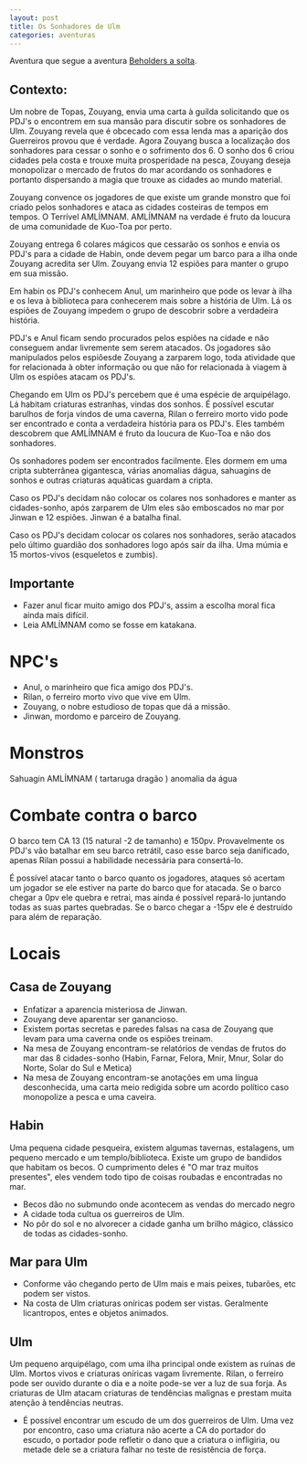 ```yaml
---
layout: post
title: Os Sonhadores de Ulm
categories: aventuras
---
```


Aventura que segue a aventura [Beholders a solta](/ded/beholder_a_solta.html).

## Contexto:
Um nobre de Topas, Zouyang, envia uma carta à guilda solicitando que os PDJ's o encontrem em sua mansão para discutir sobre os sonhadores de Ulm. Zouyang revela que é obcecado com essa lenda mas a aparição dos Guerreiros provou que é verdade. Agora Zouyang busca a localização dos sonhadores para cessar o sonho e o sofrimento dos 6. O sonho dos 6 criou cidades pela costa e trouxe muita prosperidade na pesca, Zouyang deseja monopolizar o mercado de frutos do mar acordando os sonhadores e portanto dispersando a magia que trouxe as cidades ao mundo material.

Zouyang convence os jogadores de que existe um grande monstro que foi criado pelos sonhadores e ataca as cidades costeiras de tempos em tempos. O Terrível AMLÍMNAM. AMLÍMNAM na verdade é fruto da loucura de uma comunidade de Kuo-Toa por perto.

Zouyang entrega 6 colares mágicos que cessarão os sonhos e envia os PDJ's para a cidade de Habin, onde devem pegar um barco para a ilha onde Zouyang acredita ser Ulm. Zouyang envia 12 espiões para manter o grupo em sua missão.

Em habin os PDJ's conhecem Anul, um marinheiro que pode os levar à ilha e os leva à biblioteca para conhecerem mais sobre a história de Ulm.
Lá os espiões de Zouyang impedem o grupo de descobrir sobre a verdadeira história.

PDJ's e Anul ficam sendo procurados pelos espiões na cidade e não conseguem andar livremente sem serem atacados. Os jogadores são manipulados pelos espiõesde Zouyang a zarparem logo, toda atividade que for relacionada à obter informação ou que não for relacionada à viagem à Ulm os espiões atacam os PDJ's.

Chegando em Ulm os PDJ's percebem que é uma espécie de arquipélago. Lá habitam criaturas estranhas, vindas dos sonhos. É possível escutar barulhos de forja  vindos de uma caverna, Rilan o ferreiro morto vido pode ser encontrado e conta a verdadeira história para os PDJ's. Eles também descobrem que AMLÍMNAM é fruto da loucura de Kuo-Toa e não dos sonhadores.

Os sonhadores podem ser encontrados facilmente. Eles dormem em uma cripta subterrânea gigantesca, várias anomalias dágua, sahuagins de sonhos e outras criaturas aquáticas guardam a cripta.

Caso os PDJ's decidam não colocar os colares nos sonhadores e manter as cidades-sonho, após zarparem de Ulm eles são emboscados no mar por Jinwan e 12 espiões. Jinwan é a batalha final.

Caso os PDJ's decidam colocar os colares nos sonhadores, serão atacados pelo último guardião dos sonhadores logo após sair da ilha. Uma múmia e 15 mortos-vivos (esqueletos e zumbis).


## Importante
+ Fazer anul ficar muito amigo dos PDJ's, assim a escolha moral fica ainda mais difícil.
+ Leia AMLÍMNAM como se fosse em katakana.

# NPC's
+ Anul, o marinheiro que fica amigo dos PDJ's.
+ Rilan, o ferreiro morto vivo que vive em Ulm.
+ Zouyang, o nobre estudioso de topas que dá a missão.
+ Jinwan, mordomo e parceiro de Zouyang.

# Monstros
Sahuagin
AMLÍMNAM ( tartaruga dragão )
anomalia da água

# Combate contra o barco
O barco tem CA 13 (15 natural -2 de tamanho) e 150pv. Provavelmente os PDJ's vão batalhar em seu barco retrátil, caso esse barco seja danificado, apenas Rilan possui a habilidade necessária para consertá-lo.

É possível atacar tanto o barco quanto os jogadores, ataques só acertam um jogador se ele estiver na parte do barco que for atacada. Se o barco chegar a 0pv ele quebra e retrai, mas ainda é possível repará-lo juntando todas as suas partes quebradas. Se o barco chegar a -15pv ele é destruído para além de reparação.


# Locais

## Casa de Zouyang
+ Enfatizar a aparencia misteriosa de Jinwan.
+ Zouyang deve aparentar ser ganancioso.
+ Existem portas secretas e paredes falsas na casa de Zouyang que levam para uma caverna onde os espiões treinam.
+ Na mesa de Zouyang encontram-se relatórios de vendas de frutos do mar das 8 cidades-sonho (Habin, Farnar, Felora, Mnir, Mnur, Solar do Norte, Solar do Sul e Metica)
+ Na mesa de Zouyang encontram-se anotações em uma língua desconhecida, uma carta meio redigida sobre um acordo político caso monopolize a pesca e uma caveira.

## Habin
Uma pequena cidade pesqueira, existem algumas tavernas, estalagens, um pequeno mercado e um templo/biblioteca.
Existe um grupo de bandidos que habitam os becos. O cumprimento deles é "O mar traz muitos presentes", eles vendem todo tipo de coisas roubadas e encontradas no mar.
+ Becos dão no submundo onde acontecem as vendas do mercado negro
+ A cidade toda cultua os guerreiros de Ulm.
+ No pôr do sol e no alvorecer a cidade ganha um brilho mágico, clássico de todas as cidades-sonho.

## Mar para Ulm
+ Conforme vão chegando perto de Ulm mais e mais peixes, tubarões, etc podem ser vistos.
+ Na costa de Ulm criaturas oníricas podem ser vistas. Geralmente licantropos, entes e objetos animados.

## Ulm
Um pequeno arquipélago, com uma ilha principal onde existem as ruínas de Ulm. Mortos vivos e criaturas oníricas vagam livremente. Rilan, o ferreiro pode ser ouvido durante o dia e a noite pode-se ver a luz de sua forja. As criaturas de Ulm atacam criaturas de tendências malignas e prestam muita atenção à tendências neutras.
+ É possível encontrar um escudo de um dos guerreiros de Ulm. Uma vez por encontro, caso uma criatura não acerte a CA do portador do escudo, o portador pode refletir o dano que a criatura o infligiria, ou metade dele se a criatura falhar no teste de resistência de força.
